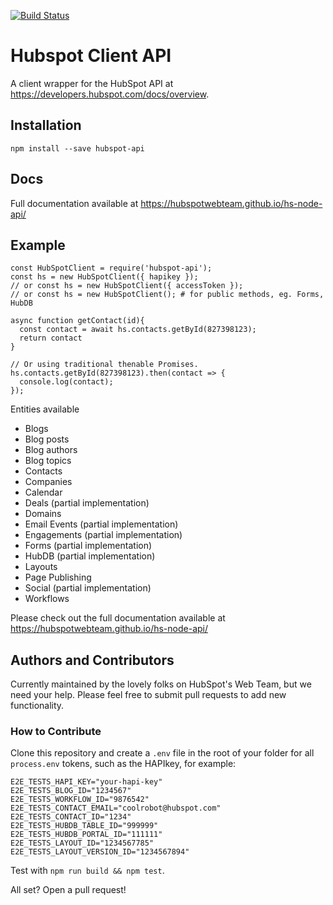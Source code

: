 [![Build Status](https://travis-ci.org/HubSpotWebTeam/hs-node-api.svg?branch=release)](https://travis-ci.org/HubSpotWebTeam/hs-node-api)

# Hubspot Client API

A client wrapper for the HubSpot API at https://developers.hubspot.com/docs/overview.

## Installation

```
npm install --save hubspot-api
```

## Docs

Full documentation available at https://hubspotwebteam.github.io/hs-node-api/

## Example

```
const HubSpotClient = require('hubspot-api');
const hs = new HubSpotClient({ hapikey });
// or const hs = new HubSpotClient({ accessToken });
// or const hs = new HubSpotClient(); # for public methods, eg. Forms, HubDB

async function getContact(id){
  const contact = await hs.contacts.getById(827398123);
  return contact
}

// Or using traditional thenable Promises.
hs.contacts.getById(827398123).then(contact => {
  console.log(contact);
});
```

Entities available

- Blogs
- Blog posts
- Blog authors
- Blog topics
- Contacts
- Companies
- Calendar
- Deals (partial implementation)
- Domains
- Email Events (partial implementation)
- Engagements (partial implementation)
- Forms (partial implementation)
- HubDB (partial implementation)
- Layouts
- Page Publishing
- Social (partial implementation)
- Workflows

Please check out the full documentation available at https://hubspotwebteam.github.io/hs-node-api/

## Authors and Contributors

Currently maintained by the lovely folks on HubSpot's Web Team, but we need your help. Please feel free to submit pull requests to add new functionality.

### How to Contribute

Clone this repository and create a `.env` file in the root of your folder for all `process.env` tokens, such as the HAPIkey, for example:

```
E2E_TESTS_HAPI_KEY="your-hapi-key"
E2E_TESTS_BLOG_ID="1234567"
E2E_TESTS_WORKFLOW_ID="9876542"
E2E_TESTS_CONTACT_EMAIL="coolrobot@hubspot.com"
E2E_TESTS_CONTACT_ID="1234"
E2E_TESTS_HUBDB_TABLE_ID="999999"
E2E_TESTS_HUBDB_PORTAL_ID="111111"
E2E_TESTS_LAYOUT_ID="1234567785"
E2E_TESTS_LAYOUT_VERSION_ID="1234567894"
```

Test with `npm run build && npm test`.

All set? Open a pull request!

